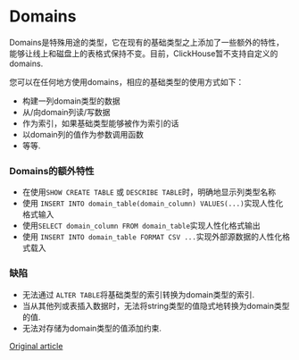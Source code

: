 # Domains

Domains是特殊用途的类型，它在现有的基础类型之上添加了一些额外的特性，能够让线上和磁盘上的表格式保持不变。目前，ClickHouse暂不支持自定义的domains.

您可以在任何地方使用domains，相应的基础类型的使用方式如下：

* 构建一列domain类型的数据
* 从/向domain列读/写数据
* 作为索引，如果基础类型能够被作为索引的话
* 以domain列的值作为参数调用函数
* 等等.

### Domains的额外特性

* 在使用`SHOW CREATE TABLE` 或 `DESCRIBE TABLE`时，明确地显示列类型名称
* 使用 `INSERT INTO domain_table(domain_column) VALUES(...)`实现人性化格式输入
* 使用`SELECT domain_column FROM domain_table`实现人性化格式输出 
* 使用 `INSERT INTO domain_table FORMAT CSV ...`实现外部源数据的人性化格式载入

### 缺陷

* 无法通过 `ALTER TABLE`将基础类型的索引转换为domain类型的索引.
* 当从其他列或表插入数据时，无法将string类型的值隐式地转换为domain类型的值.
* 无法对存储为domain类型的值添加约束.

[Original article](https://clickhouse.yandex/docs/en/data_types/domains/overview) <!--hide-->
